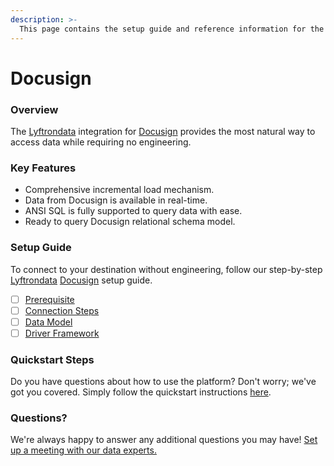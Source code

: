 ```yaml
---
description: >-
  This page contains the setup guide and reference information for the Docusign source connector.
---
```


# Docusign

### Overview

The [Lyftrondata](https://www.lyftrondata.com/) integration for [Docusign](https://www.lyftrondata.com/integration/business-analytics/docusign/) provides the most natural way to access data while requiring no engineering.

### Key Features

* Comprehensive incremental load mechanism.
* Data from Docusign is available in real-time.&#x20;
* ANSI SQL is fully supported to query data with ease.
* Ready to query Docusign relational schema model.

### Setup Guide

To connect to your destination without engineering, follow our step-by-step [Lyftrondata](https://www.lyftrondata.com/)  [Docusign](https://www.lyftrondata.com/integration/business-analytics/docusign/) setup guide.

* [ ] [Prerequisite](prerequisite.md)
* [ ] [Connection Steps](connection-steps.md)
* [ ] [Data Model](data-model/erd.md)
* [ ] [Driver Framework](driver-framework/)

### Quickstart Steps

Do you have questions about how to use the platform? Don't worry; we've got you covered. Simply follow the quickstart instructions [here](../README.md).

### Questions? <a href="#questions" id="questions"></a>

We're always happy to answer any additional questions you may have! [Set up a meeting with our data experts.](https://www.lyftrondata.com/book-a-meeting/)

